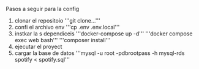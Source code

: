 Pasos a seguir para la config
1. clonar el repositoio
   '''git clone...'''
2. confi el archivo env
   '''cp .env .env.local'''
3. instkar la s dependiceis
   '''docker-compose up -d'''
   '''docker compose exec web bash'''
   '''composer install'''
4. ejecutar el proyect
5. cargar la base de datos
   '''mysql -u root -pdbrootpass -h mysql-rds spotify < spotify.sql'''